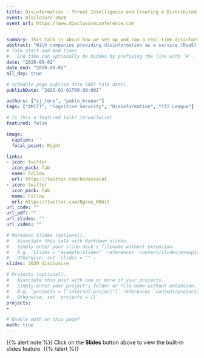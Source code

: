 ```yaml
---
title: Disinformation - Threat Intelligence and Creating a Distributed Response
event: Disclosure 2020
event_url: https://www.disclosureconference.com


summary: This talk is about how we set up and ran a real-time disinformation threat intelligence team inside a larger information security response - The CTI-League.
abstract: "With companies providing disinformation as a service (DaaS) and the US election coming up in November, we need to prepare our disinformation defences now more than ever. This talk is about how we set up and ran a real-time disinformation threat intelligence team inside a larger information security response - The CTI-League. It includes tools, processes, data science support and how to keep the team sane whilst reading dangerous materials."
# Talk start and end times.
#   End time can optionally be hidden by prefixing the line with `#`.
date: "2020-09-02"
date_end: "2020-09-02"
all_day: true

# Schedule page publish date (NOT talk date).
publishDate: "2020-01-01T00:00:00Z"

authors: ["sj_terp", "pablo_breuer"]
tags: ["AMITT", "Cognitive Security", "Disinformation", "CTI League"]

# Is this a featured talk? (true/false)
featured: false

image:
  caption: ''
  focal_point: Right

links:
- icon: twitter
  icon_pack: fab
  name: Follow
  url: https://twitter.com/bodaceacat
- icon: twitter
  icon_pack: fab
  name: Follow
  url: https://twitter.com/Ngree_H0bit
url_code: ""
url_pdf: ""
url_slides: ""
url_video: ""

# Markdown Slides (optional).
#   Associate this talk with Markdown slides.
#   Simply enter your slide deck's filename without extension.
#   E.g. `slides = "example-slides"` references `content/slides/example-slides.md`.
#   Otherwise, set `slides = ""`.
slides: 2020_disclosure

# Projects (optional).
#   Associate this post with one or more of your projects.
#   Simply enter your project's folder or file name without extension.
#   E.g. `projects = ["internal-project"]` references `content/project/deep-learning/index.md`.
#   Otherwise, set `projects = []`.
projects:
- 

# Enable math on this page?
math: true
---
```


{{% alert note %}}
Click on the **Slides** button above to view the built-in slides feature.
{{% /alert %}}

